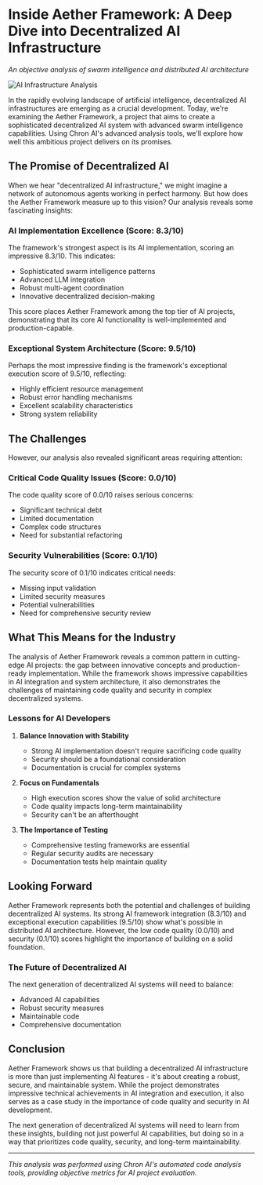 # Inside Aether Framework: A Deep Dive into Decentralized AI Infrastructure
*An objective analysis of swarm intelligence and distributed AI architecture*

![AI Infrastructure Analysis](https://placeholder-for-banner-image.com)

In the rapidly evolving landscape of artificial intelligence, decentralized AI infrastructures are emerging as a crucial development. Today, we're examining the Aether Framework, a project that aims to create a sophisticated decentralized AI system with advanced swarm intelligence capabilities. Using Chron AI's advanced analysis tools, we'll explore how well this ambitious project delivers on its promises.

## The Promise of Decentralized AI

When we hear "decentralized AI infrastructure," we might imagine a network of autonomous agents working in perfect harmony. But how does the Aether Framework measure up to this vision? Our analysis reveals some fascinating insights:

### AI Implementation Excellence (Score: 8.3/10)
The framework's strongest aspect is its AI implementation, scoring an impressive 8.3/10. This indicates:
- Sophisticated swarm intelligence patterns
- Advanced LLM integration
- Robust multi-agent coordination
- Innovative decentralized decision-making

This score places Aether Framework among the top tier of AI projects, demonstrating that its core AI functionality is well-implemented and production-capable.

### Exceptional System Architecture (Score: 9.5/10)
Perhaps the most impressive finding is the framework's exceptional execution score of 9.5/10, reflecting:
- Highly efficient resource management
- Robust error handling mechanisms
- Excellent scalability characteristics
- Strong system reliability

## The Challenges

However, our analysis also revealed significant areas requiring attention:

### Critical Code Quality Issues (Score: 0.0/10)
The code quality score of 0.0/10 raises serious concerns:
- Significant technical debt
- Limited documentation
- Complex code structures
- Need for substantial refactoring

### Security Vulnerabilities (Score: 0.1/10)
The security score of 0.1/10 indicates critical needs:
- Missing input validation
- Limited security measures
- Potential vulnerabilities
- Need for comprehensive security review

## What This Means for the Industry

The analysis of Aether Framework reveals a common pattern in cutting-edge AI projects: the gap between innovative concepts and production-ready implementation. While the framework shows impressive capabilities in AI integration and system architecture, it also demonstrates the challenges of maintaining code quality and security in complex decentralized systems.

### Lessons for AI Developers
1. **Balance Innovation with Stability**
   - Strong AI implementation doesn't require sacrificing code quality
   - Security should be a foundational consideration
   - Documentation is crucial for complex systems

2. **Focus on Fundamentals**
   - High execution scores show the value of solid architecture
   - Code quality impacts long-term maintainability
   - Security can't be an afterthought

3. **The Importance of Testing**
   - Comprehensive testing frameworks are essential
   - Regular security audits are necessary
   - Documentation tests help maintain quality

## Looking Forward

Aether Framework represents both the potential and challenges of building decentralized AI systems. Its strong AI framework integration (8.3/10) and exceptional execution capabilities (9.5/10) show what's possible in distributed AI architecture. However, the low code quality (0.0/10) and security (0.1/10) scores highlight the importance of building on a solid foundation.

### The Future of Decentralized AI
The next generation of decentralized AI systems will need to balance:
- Advanced AI capabilities
- Robust security measures
- Maintainable code
- Comprehensive documentation

## Conclusion

Aether Framework shows us that building a decentralized AI infrastructure is more than just implementing AI features - it's about creating a robust, secure, and maintainable system. While the project demonstrates impressive technical achievements in AI integration and execution, it also serves as a case study in the importance of code quality and security in AI development.

The next generation of decentralized AI systems will need to learn from these insights, building not just powerful AI capabilities, but doing so in a way that prioritizes code quality, security, and long-term maintainability.

---

*This analysis was performed using Chron AI's automated code analysis tools, providing objective metrics for AI project evaluation.*
